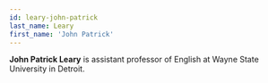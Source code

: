 ```yaml
---
id: leary-john-patrick
last_name: Leary
first_name: 'John Patrick'
---
```

**John Patrick Leary** is assistant professor of English at Wayne State University in Detroit.